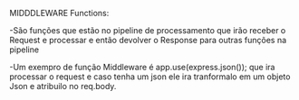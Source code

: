MIDDDLEWARE Functions:

-São funções que estão no pipeline de processamento que irão receber o Request e processar e então devolver o Response para outras funções na pipeline

-Um exempro de função Middleware é app.use(express.json()); que ira processar o request e caso tenha um json ele ira tranformalo em um objeto Json e atribuilo no req.body.